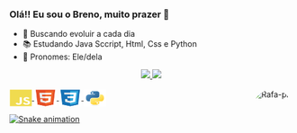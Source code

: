 ### Olá!! Eu sou o Breno, muito prazer 👋
- 🚀 Buscando evoluir a cada dia
- 📚 Estudando Java Sccript, Html, Css e Python
- 🙂 Pronomes: Ele/dela

<div align="center">
  <a href="https://github.com/brenokAraujjo">
  <img height="130em" src="https://github-readme-stats.vercel.app/api?username=brenokAraujjo&show_icons=true&theme=tokyonight&include_all_commits=true&count_private=true"/>
  <img height="130em"  src="https://github-readme-stats.vercel.app/api/top-langs/?username=brenokAraujjo&layout=compact&langs_count=7&theme=tokyonight"/>
</div>
<div style="display: inline_block"><br>
  <img align="center" alt="Rafa-Js" height="30" width="40" src="https://raw.githubusercontent.com/devicons/devicon/master/icons/javascript/javascript-plain.svg">
  <img align="center" alt="Rafa-HTML" height="30" width="40" src="https://raw.githubusercontent.com/devicons/devicon/master/icons/html5/html5-original.svg">
  <img align="center" alt="Rafa-CSS" height="30" width="40" src="https://raw.githubusercontent.com/devicons/devicon/master/icons/css3/css3-original.svg">
  <img align="center" alt="Rafa-Python" height="30" width="40" src="https://raw.githubusercontent.com/devicons/devicon/master/icons/python/python-original.svg">
  <img align="right" alt="Rafa-pic" height="150" style="border-radius:50px;" src="https://media.discordapp.net/attachments/639956127056134178/890373478988013628/Publicacoes_Instagram_1_1.png?width=676&height=676">
</div>

![Snake animation](https://https://https://github.com/brenokaraujjo/brenokaraujjo/tree/main/.github/workflows)
 

